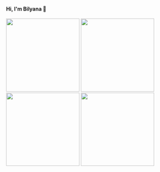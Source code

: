 #### Hi, I'm Bilyana 👋
<img src="https://github.com/user-attachments/assets/39573880-6cf6-47cb-a61f-6fd40785cea2" width="200">
<img src="https://github.com/user-attachments/assets/0776d732-a6ae-4d57-8f46-a9bfe513e11f" width="200">
<img src="https://github.com/user-attachments/assets/120cd02a-6c16-4f99-9c6f-4fcdc3aa6c4f" width="200">
<img src="https://github.com/user-attachments/assets/060431c9-60d4-4c7d-8021-468bc0597333" width="200">
